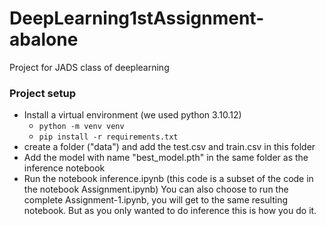 # DeepLearning1stAssignment-abalone
 Project for JADS class of deeplearning

### Project setup
- Install a virtual environment (we used python 3.10.12)
    - `python -m venv venv`
    - `pip install -r requirements.txt`
- create a folder ("data") and add the test.csv and train.csv in this folder
- Add the model with name "best_model.pth" in the same folder as the inference notebook
- Run the notebook inference.ipynb (this code is a subset of the code in the notebook Assignment.ipynb) You can also choose to run the complete Assignment-1.ipynb, you will get to the same resulting notebook. But as you only wanted to do inference this is how you do it.